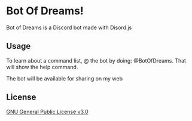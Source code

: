 # Bot Of Dreams!

Bot of Dreams is a Discord bot made with Disord.js

## Usage
To learn about a command list, @ the bot by doing:
@BotOfDreams. That will show the help command.

The bot will be available for sharing on my web


## License
[GNU General Public License v3.0](https://choosealicense.com/licenses/gpl-3.0/#)
